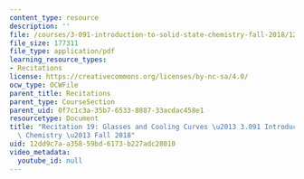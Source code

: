 ```yaml
---
content_type: resource
description: ''
file: /courses/3-091-introduction-to-solid-state-chemistry-fall-2018/12dd9c7aa35859bd6173b227adc28010_MIT3_091F18_REC19.pdf
file_size: 177311
file_type: application/pdf
learning_resource_types:
- Recitations
license: https://creativecommons.org/licenses/by-nc-sa/4.0/
ocw_type: OCWFile
parent_title: Recitations
parent_type: CourseSection
parent_uid: 0f7c1c3a-35b7-6533-8887-33acdac458e1
resourcetype: Document
title: "Recitation 19: Glasses and Cooling Curves \u2013 3.091 Introduction to Solid-State\
  \ Chemistry \u2013 Fall 2018"
uid: 12dd9c7a-a358-59bd-6173-b227adc28010
video_metadata:
  youtube_id: null
---
```

